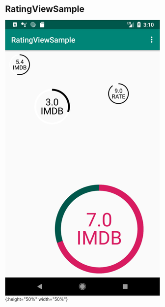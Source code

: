 # RatingViewSample

![alt text](https://github.com/lenarlenar/RatingViewSample/blob/master/screenshots/Screenshot_1553775016.png){:height="50%" width="50%"}


